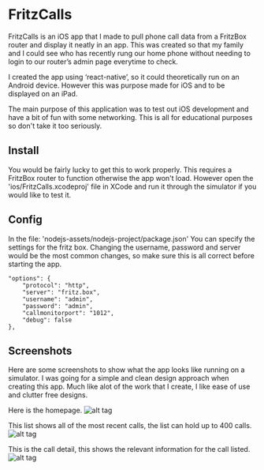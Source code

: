 # FritzCalls
FritzCalls is an iOS app that I made to pull phone call data from a FritzBox router and display it neatly in an app. This was created
so that my family and I could see who has recently rung our home phone without needing to login to our router’s admin page everytime to
check.

I created the app using ‘react-native’, so it could theoretically run on an Android device. However this was purpose made for iOS and
to be displayed on an iPad.

The main purpose of this application was to test out iOS development and have a bit of fun with some networking. This is all for
educational purposes so don't take it too seriously.

## Install
You would be fairly lucky to get this to work properly. This requires a FritzBox router to function otherwise the app won't load.
However open the 'ios/FritzCalls.xcodeproj' file in XCode and run it through the simulator if you would like to test it.

## Config
In the file: 'nodejs-assets/nodejs-project/package.json' You can specify the settings for the fritz box. Changing the username,
password and server would be the most common changes, so make sure this is all correct before starting the app.
```
"options": {
	"protocol": "http",
	"server": "fritz.box",
	"username": "admin",
	"password": "admin",
	"callmonitorport": "1012",
	"debug": false
},
```

## Screenshots
Here are some screenshots to show what the app looks like running on a simulator. I was going for a simple and clean design approach
when creating this app. Much like alot of the work that I create, I like ease of use and clutter free designs.

Here is the homepage.
![alt tag](https://i.imgur.com/tfMocGG.png "Homepage")

This list shows all of the most recent calls, the list can hold up to 400 calls.
![alt tag](https://i.imgur.com/sx7pSkB.png "All calls list")

This is the call detail, this shows the relevant information for the call listed.
![alt tag](https://i.imgur.com/ocS9ZMF.png "Call detail")
